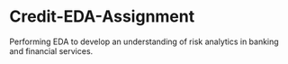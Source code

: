 # Credit-EDA-Assignment
Performing EDA to develop an understanding of risk analytics in banking and financial services.
